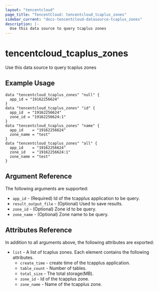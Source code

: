 ```yaml
---
layout: "tencentcloud"
page_title: "TencentCloud: tencentcloud_tcaplus_zones"
sidebar_current: "docs-tencentcloud-datasource-tcaplus_zones"
description: |-
  Use this data source to query tcaplus zones
---
```


# tencentcloud_tcaplus_zones

Use this data source to query tcaplus zones

## Example Usage

```hcl
data "tencentcloud_tcaplus_zones" "null" {
  app_id = "19162256624"
}
data "tencentcloud_tcaplus_zones" "id" {
  app_id  = "19162256624"
  zone_id = "19162256624:1"
}
data "tencentcloud_tcaplus_zones" "name" {
  app_id    = "19162256624"
  zone_name = "test"
}
data "tencentcloud_tcaplus_zones" "all" {
  app_id    = "19162256624"
  zone_id   = "19162256624:1"
  zone_name = "test"
}
```

## Argument Reference

The following arguments are supported:

* `app_id` - (Required) Id of the tcapplus application to be query.
* `result_output_file` - (Optional) Used to save results.
* `zone_id` - (Optional) Zone id to be query.
* `zone_name` - (Optional) Zone name to be query.

## Attributes Reference

In addition to all arguments above, the following attributes are exported:

* `list` - A list of tcaplus zones. Each element contains the following attributes.
  * `create_time` - create time of the tcapplus application.
  * `table_count` - Number of tables.
  * `total_size` - The total storage(MB).
  * `zone_id` - Id of the tcapplus zone.
  * `zone_name` - Name of the tcapplus zone.



